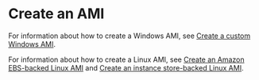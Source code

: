 # Create an AMI<a name="create-ami"></a>

For information about how to create a Windows AMI, see [Create a custom Windows AMI](Creating_EBSbacked_WinAMI.md)\.

For information about how to create a Linux AMI, see [Create an Amazon EBS\-backed Linux AMI](https://docs.aws.amazon.com/AWSEC2/latest/UserGuide/creating-an-ami-ebs.html) and [Create an instance store\-backed Linux AMI](https://docs.aws.amazon.com/AWSEC2/latest/UserGuide/creating-an-ami-instance-store.html)\.
